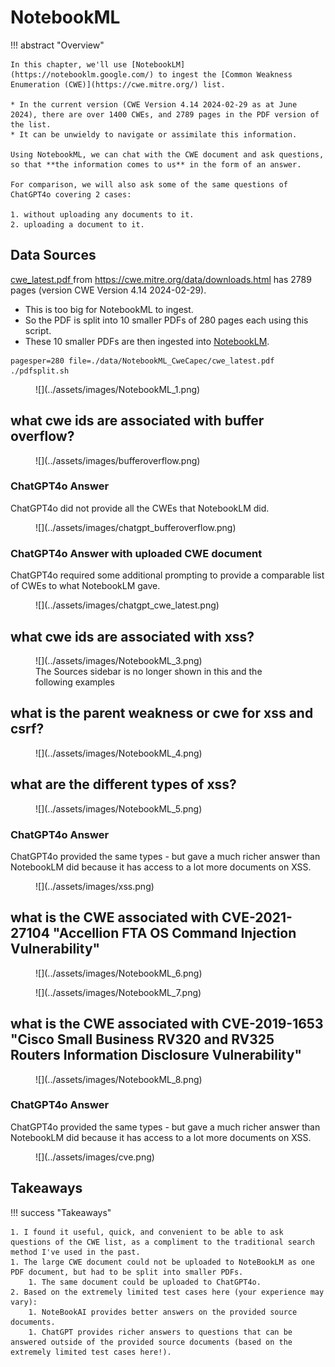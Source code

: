 # NotebookML

!!! abstract "Overview"

    In this chapter, we'll use [NotebookLM](https://notebooklm.google.com/) to ingest the [Common Weakness Enumeration (CWE)](https://cwe.mitre.org/) list. 

    * In the current version (CWE Version 4.14 2024-02-29 as at June 2024), there are over 1400 CWEs, and 2789 pages in the PDF version of the list. 
    * It can be unwieldy to navigate or assimilate this information. 

    Using NotebookML, we can chat with the CWE document and ask questions, so that **the information comes to us** in the form of an answer. 

    For comparison, we will also ask some of the same questions of ChatGPT4o covering 2 cases:

    1. without uploading any documents to it.
    2. uploading a document to it.
    


## Data Sources
[cwe_latest.pdf ](https://cwe.mitre.org/data/published/cwe_latest.pdf) from https://cwe.mitre.org/data/downloads.html has 2789 pages (version CWE Version 4.14 2024-02-29).

* This is too big for NotebookML to ingest.
* So the PDF is split into 10 smaller PDFs of 280 pages each using this script.
* These 10 smaller PDFs are then ingested into [NotebookLM](https://notebooklm.google.com/).

````
pagesper=280 file=./data/NotebookML_CweCapec/cwe_latest.pdf ./pdfsplit.sh  
````


<figure markdown>
![](../assets/images/NotebookML_1.png)
</figure>

## what cwe ids are associated with buffer overflow?

<figure markdown>
![](../assets/images/bufferoverflow.png)
</figure>

### ChatGPT4o Answer
ChatGPT4o did not provide all the CWEs that NotebookLM did.

<figure markdown>
![](../assets/images/chatgpt_bufferoverflow.png)
</figure>


### ChatGPT4o Answer with uploaded CWE document
ChatGPT4o required some additional prompting to provide a comparable list of CWEs to what NotebookLM gave.


<figure markdown>
![](../assets/images/chatgpt_cwe_latest.png)
</figure>

## what cwe ids are associated with xss?

<figure markdown>
![](../assets/images/NotebookML_3.png)
<figcaption>The Sources sidebar is no longer shown in this and the following examples</figcaption>
</figure>

## what is the parent weakness or cwe for xss and csrf?

<figure markdown>
![](../assets/images/NotebookML_4.png)
</figure>

## what are the different types of xss?

<figure markdown>
![](../assets/images/NotebookML_5.png)
</figure>

### ChatGPT4o Answer
ChatGPT4o provided the same types - but gave a much richer answer than NotebookLM did because it has access to a lot more documents on XSS.



<figure markdown>
![](../assets/images/xss.png)
</figure>

## what is the CWE associated with CVE-2021-27104 "Accellion FTA OS Command Injection Vulnerability"

<figure markdown>
![](../assets/images/NotebookML_6.png)
</figure>

<figure markdown>
![](../assets/images/NotebookML_7.png)
</figure>

## what is the CWE associated with CVE-2019-1653 "Cisco Small Business RV320 and RV325 Routers Information Disclosure Vulnerability"

<figure markdown>
![](../assets/images/NotebookML_8.png)
</figure>

### ChatGPT4o Answer
ChatGPT4o provided the same types - but gave a much richer answer than NotebookLM did because it has access to a lot more documents on XSS.

<figure markdown>
![](../assets/images/cve.png)
</figure>


  
## Takeaways
  
!!! success "Takeaways" 

    1. I found it useful, quick, and convenient to be able to ask questions of the CWE list, as a compliment to the traditional search method I've used in the past.
    1. The large CWE document could not be uploaded to NoteBookLM as one PDF document, but had to be split into smaller PDFs.
        1. The same document could be uploaded to ChatGPT4o.
    2. Based on the extremely limited test cases here (your experience may vary):
        1. NoteBookAI provides better answers on the provided source documents.
        1. ChatGPT provides richer answers to questions that can be answered outside of the provided source documents (based on the extremely limited test cases here!).